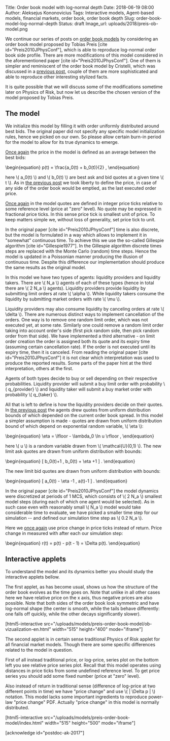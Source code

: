 Title: Order book model with log-normal depth
Date: 2018-06-19 08:00
Author: Aleksejus Kononovicius
Tags: Interactive models, Agent-based models, financial markets, order book, order book depth
Slug: order-book-model-log-normal-depth
Status: draft
Image_url: uploads/2018/preis-ob-model.png

We continue our series of posts on [order book models](/tag/order-book/) by
considering an order book model proposed by Tobias Preis
[cite id="Preis2010JPhysConf"], which is able to reproduce log-normal order book
side profile. There are more modifications of this model considered in the
aforementioned paper [cite id="Preis2010JPhysConf"]. One of them is simpler
and reminiscent of the order book model by Cristelli, which was discussed in a
[previous post]({filename}/articles/2018/cristelli-order-book-model.md), couple
of them are more sophisticated and able to reproduce other interesting stylized
facts.

It is quite possible that we will discuss some of the modifications
sometime later on Physics of Risk, but now let us describe the chosen version
of the model proposed by Tobias Preis.

## The model

We initialize this model by filling it with order uniformly distributed around
best bids. The original paper did not specify any specific model initialization
rules, hence we picked on our own. So please allow certain burn-in period for
the model to allow for its true dynamics to emerge.

[Once again]({filename}/articles/2018/cristelli-order-book-model.md) the price
in the model is defined as an average between the best bids:

\begin{equation}
p(t) = \frac{a_0(t) + b_0(t)}{2} ,
\end{equation} 

here \\\( a_0(t) \\\) and \\\( b_0(t) \\\) are best ask and bid quotes at a
given time \\\( t \\\). As in
[the previous post]({filename}/articles/2018/cristelli-order-book-model.md) we took
liberty to define the price, in case of any side of the order book would be emptied,
as the last executed order price.

[Once again]({filename}/articles/2018/cristelli-order-book-model.md) in the
model quotes are defined in integer price ticks relative to some
reference level (price at "zero" level). No quote may be expressed in fractional
price ticks. In this sense price tick is smallest unit of price. To keep matters
simple we, without loss of generality, set price tick to unit.

In the original paper [cite id="Preis2010JPhysConf"] time is also discrete, but
the model is formulated in a way which allows to implement it in "somewhat"
continuous time. To achieve this we use the so-called Gillespie algorithm
[cite id="Gillespie1977"]. In the Gillespie algorithm discrete times steps are
replaced with the Monte Carlo (random) time steps. Hence the model is updated
in a Poissonian manner producing the illusion of continuous time. Despite this
difference our implementation should produce the same results as the original
model.

In this model we have two types of agents: liquidity providers and liquidity
takers. There are \\\( N_a \\\) agents of each of these types (hence in total
there are \\\( 2 N_a \\\) agents). Liquidity providers provide liquidity by
submitting limit orders at rate \\\( \alpha \\\). While liquidity takers
consume the liquidity by submitting market orders with rate \\\( \mu \\\).

Liquidity providers may also consume liquidity by canceling orders at rate
\\\( \delta \\\). There are numerous distinct ways to implement cancellation of
the orders. One way is to remove one random limit order, which was not executed
yet, at some rate. Similarly one could remove a random limit order taking into
account order's side (first pick random side, then pick random order from that
side). We have implemented a third alternative - on limit order creation the
order is assigned both its quote and its expiry time (assuming certain
cancellation rate). If the order is not executed until its expiry time, then it
is canceled. From reading the original paper [cite id="Preis2010JPhysConf"] it
is not clear which interpretation was used to produce the reported results. Some
parts of the paper hint at the third interpretation, others at the first.

Agents of both types decide to buy or sell depending on their respective
probabilities. Liquidity provider will submit a buy limit order with probability
\\\( q_{provider} \\\) and liquidity taker will submit a buy market order with
probability \\\( q_{taker} \\\).

All that is left to define is how the liquidity providers decide on their
quotes. In [the previous post]({filename}/articles/2018/cristelli-order-book-model.md)
the agents drew quotes from uniform distribution bounds of which depended on the
current order book spread. In this model a simpler assumption is made - quotes
are drawn from uniform distribution bound of which depend on exponential random
variable, \\\( \eta \\\):

\begin{equation}
\eta = \lfloor - \lambda_0 \ln u \rfloor ,
\end{equation}

here \\\( u \\\) is a random variable drawn from \\\( \mathcal{U}(0,1) \\\).
The new limit ask quotes are drawn from uniform distribution with bounds:

\begin{equation}
[ b_0(t)+1 , b_0(t) + \eta +1 ] .
\end{equation}

The new limit bid quotes are drawn from uniform distribution with bounds:

\begin{equation}
[ a_0(t) - \eta -1 , a(t)-1 ] .
\end{equation}

In the original paper [cite id="Preis2010JPhysConf"] the model dynamics were
discretized at periods of 1 MCS, which consists of \\\( 2 N_a \\\) smallest
model steps (during each of which one agent would be selected). As in such case
even with reasonably small \\\( N_a \\\) model would take considerable time to
evaluate, we have picked a smaller time step for our simulation -- and defined
our simulation time step as \\\( 0.2 N_a \\\).

Here we [once again]({filename}/articles/2018/cristelli-order-book-model.md)
use price change in price ticks instead of return. Price change in measured
with after each our simulation step:

\begin{equation}
r(t) = p(t) - p(t - 1) = \Delta p(t).
\end{equation}

## Interactive applets

To understand the model and its dynamics better you should study the interactive
applets bellow.

The first applet, as has become usual, shows us how the structure of the order
book evolves as the time goes on. Note that unlike in all other cases here we
have relative price on the x axis, thus negative prices are also possible. Note
that both sides of the order book look symmetric and have log-normal shape
(the center is smooth, while the tails behave differently: one falls off
quickly, while the other decays significantly slower).

[html5-interactive
src="/uploads/models/preis-order-book-model/ob-vizualization-en.html"
width="515" height="400" mode="iframe"]

The second applet is in certain sense traditional Physics of Risk applet for all
financial market models. Though there are some specific differences related to
the model in question.

First of all instead traditional price, or log-price,
series plot on the bottom left you see relative price series plot. Recall that
this model operates using distances in price ticks from some undefined reference
level. To get price series you should add some fixed number (price at "zero"
level).

Also instead of return in traditional sense (difference of log-price
at two different points in time) we have "price change" and use
\\\( | \Delta p | \\\) notation. This model lacks some important ingredients
to reproduce power-law "price change" PDF. Actually "price change" in this
model is normally distributed.

[html5-interactive
src="/uploads/models/preis-order-book-model/index.html" width="515"
height="500" mode="iframe"]

[acknowledge id="postdoc-ak-2017"]
